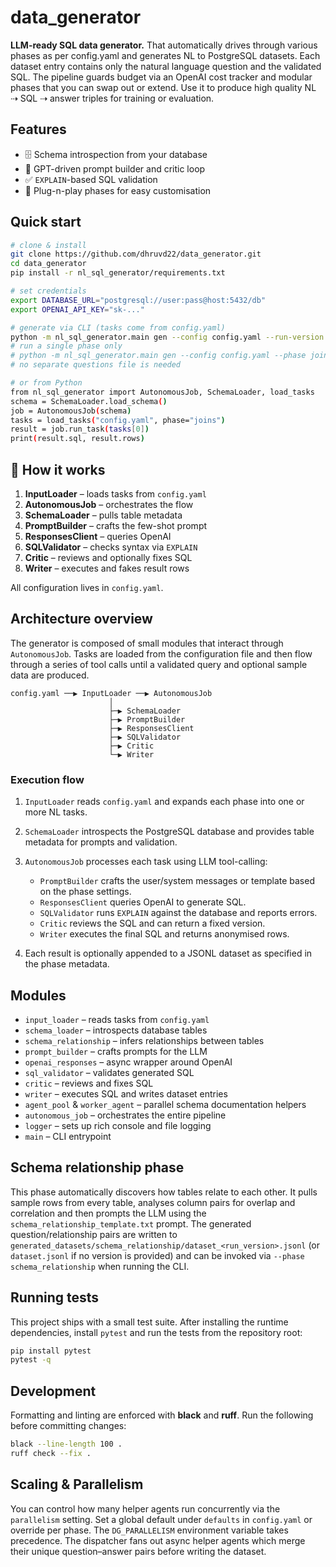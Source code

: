 # data_generator

**LLM-ready SQL data generator.** That automatically drives through various phases as per config.yaml and generates NL to PostgreSQL datasets. Each dataset entry contains only the natural language question and the validated SQL. The pipeline guards budget via an
OpenAI cost tracker and modular phases that you can swap out or extend. Use it
to produce high quality NL ⇢ SQL ⇢ answer triples for training or evaluation.

## Features

* 🗄️ Schema introspection from your database
* 🤖 GPT-driven prompt builder and critic loop
* ✅ `EXPLAIN`-based SQL validation
* 🔌 Plug-n-play phases for easy customisation

## Quick start

```bash
# clone & install
git clone https://github.com/dhruvd22/data_generator.git
cd data_generator
pip install -r nl_sql_generator/requirements.txt

# set credentials
export DATABASE_URL="postgresql://user:pass@host:5432/db"
export OPENAI_API_KEY="sk-..."

# generate via CLI (tasks come from config.yaml)
python -m nl_sql_generator.main gen --config config.yaml --run-version v1
# run a single phase only
# python -m nl_sql_generator.main gen --config config.yaml --phase joins --run-version v1
# no separate questions file is needed

# or from Python
from nl_sql_generator import AutonomousJob, SchemaLoader, load_tasks
schema = SchemaLoader.load_schema()
job = AutonomousJob(schema)
tasks = load_tasks("config.yaml", phase="joins")
result = job.run_task(tasks[0])
print(result.sql, result.rows)
```

## 🔌 How it works

1. **InputLoader** – loads tasks from `config.yaml`
2. **AutonomousJob** – orchestrates the flow
3. **SchemaLoader** – pulls table metadata
4. **PromptBuilder** – crafts the few-shot prompt
5. **ResponsesClient** – queries OpenAI
6. **SQLValidator** – checks syntax via `EXPLAIN`
7. **Critic** – reviews and optionally fixes SQL
8. **Writer** – executes and fakes result rows

All configuration lives in `config.yaml`.

## Architecture overview

The generator is composed of small modules that interact through
`AutonomousJob`. Tasks are loaded from the configuration file and then flow
through a series of tool calls until a validated query and optional sample data
are produced.

```
config.yaml ──▶ InputLoader ──▶ AutonomousJob
                      │
                      ├─▶ SchemaLoader
                      ├─▶ PromptBuilder
                      ├─▶ ResponsesClient
                      ├─▶ SQLValidator
                      ├─▶ Critic
                      └─▶ Writer
```

### Execution flow

1. ``InputLoader`` reads ``config.yaml`` and expands each phase into one or more
   NL tasks.
2. ``SchemaLoader`` introspects the PostgreSQL database and provides table
   metadata for prompts and validation.
3. ``AutonomousJob`` processes each task using LLM tool-calling:
   - ``PromptBuilder`` crafts the user/system messages or template based on the
     phase settings.
   - ``ResponsesClient`` queries OpenAI to generate SQL.
   - ``SQLValidator`` runs ``EXPLAIN`` against the database and reports errors.
   - ``Critic`` reviews the SQL and can return a fixed version.
   - ``Writer`` executes the final SQL and returns anonymised rows.

4. Each result is optionally appended to a JSONL dataset as specified in the
   phase metadata.

## Modules

- `input_loader` – reads tasks from `config.yaml`
- `schema_loader` – introspects database tables
- `schema_relationship` – infers relationships between tables
- `prompt_builder` – crafts prompts for the LLM
- `openai_responses` – async wrapper around OpenAI
- `sql_validator` – validates generated SQL
- `critic` – reviews and fixes SQL
- `writer` – executes SQL and writes dataset entries
- `agent_pool` & `worker_agent` – parallel schema documentation helpers
- `autonomous_job` – orchestrates the entire pipeline
- `logger` – sets up rich console and file logging
- `main` – CLI entrypoint

## Schema relationship phase

This phase automatically discovers how tables relate to each other. It pulls
sample rows from every table, analyses column pairs for overlap and correlation
and then prompts the LLM using the `schema_relationship_template.txt` prompt.
The generated question/relationship pairs are written to
`generated_datasets/schema_relationship/dataset_<run_version>.jsonl` (or
`dataset.jsonl` if no version is provided) and can be invoked via
`--phase schema_relationship` when running the CLI.

## Running tests

This project ships with a small test suite. After installing the runtime
dependencies, install ``pytest`` and run the tests from the repository root:

```bash
pip install pytest
pytest -q
```

## Development

Formatting and linting are enforced with **black** and **ruff**. Run the
following before committing changes:

```bash
black --line-length 100 .
ruff check --fix .
```

## Scaling & Parallelism

You can control how many helper agents run concurrently via the `parallelism` setting.
Set a global default under `defaults` in `config.yaml` or override per phase. The
`DG_PARALLELISM` environment variable takes precedence. The dispatcher fans out
async helper agents which merge their unique question–answer pairs before
writing the dataset.
